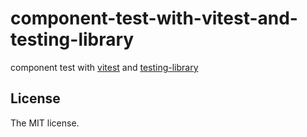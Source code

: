 # component-test-with-vitest-and-testing-library

component test with [vitest](https://vitest.dev/) and [testing-library](https://testing-library.com/)

## License

The MIT license.
